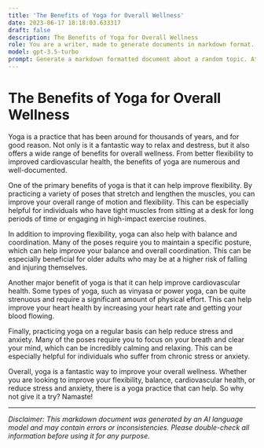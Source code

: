 ```yaml
---
title: 'The Benefits of Yoga for Overall Wellness'
date: 2023-06-17 18:18:03.633317
draft: false
description: The Benefits of Yoga for Overall Wellness
role: You are a writer, made to generate documents in markdown format. It is very important that all of the documents you generate are in valid markdown format.
model: gpt-3.5-turbo
prompt: Generate a markdown formatted document about a random topic. At the bottom, include a disclaimer explaining that the document was generated by you. The first line of the document should be the title. Make sure that the entire document is in proper markdown format, using a mix of various tags to make the document visually appealing.
---
```


# The Benefits of Yoga for Overall Wellness 

Yoga is a practice that has been around for thousands of years, and for good reason. Not only is it a fantastic way to relax and destress, but it also offers a wide range of benefits for overall wellness. From better flexibility to improved cardiovascular health, the benefits of yoga are numerous and well-documented. 

One of the primary benefits of yoga is that it can help improve flexibility. By practicing a variety of poses that stretch and lengthen the muscles, you can improve your overall range of motion and flexibility. This can be especially helpful for individuals who have tight muscles from sitting at a desk for long periods of time or engaging in high-impact exercise routines. 

In addition to improving flexibility, yoga can also help with balance and coordination. Many of the poses require you to maintain a specific posture, which can help improve your balance and overall coordination. This can be especially beneficial for older adults who may be at a higher risk of falling and injuring themselves. 

Another major benefit of yoga is that it can help improve cardiovascular health. Some types of yoga, such as vinyasa or power yoga, can be quite strenuous and require a significant amount of physical effort. This can help improve your heart health by increasing your heart rate and getting your blood flowing. 

Finally, practicing yoga on a regular basis can help reduce stress and anxiety. Many of the poses require you to focus on your breath and clear your mind, which can be incredibly calming and relaxing. This can be especially helpful for individuals who suffer from chronic stress or anxiety. 

Overall, yoga is a fantastic way to improve your overall wellness. Whether you are looking to improve your flexibility, balance, cardiovascular health, or reduce stress and anxiety, there is a yoga practice that can help. So why not give it a try? Namaste! 

---

*Disclaimer: This markdown document was generated by an AI language model and may contain errors or inconsistencies. Please double-check all information before using it for any purpose.*